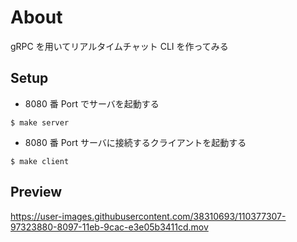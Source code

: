 # About

gRPC を用いてリアルタイムチャット CLI を作ってみる

## Setup

- 8080 番 Port でサーバを起動する

```
$ make server
```

- 8080 番 Port サーバに接続するクライアントを起動する

```
$ make client
```

## Preview
https://user-images.githubusercontent.com/38310693/110377307-97323880-8097-11eb-9cac-e3e05b3411cd.mov
